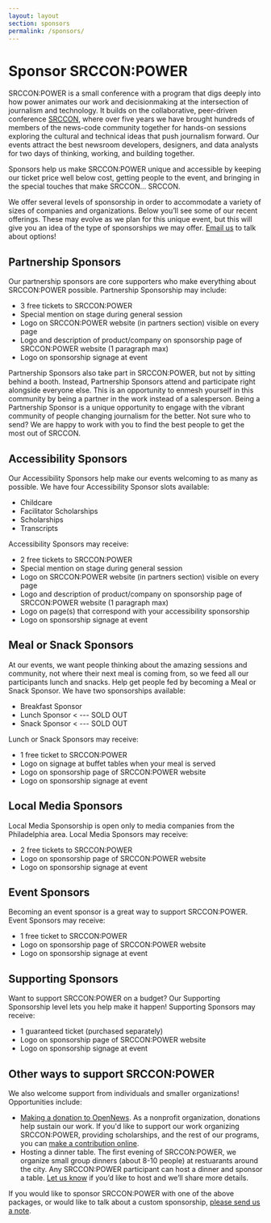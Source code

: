 ```yaml
---
layout: layout
section: sponsors
permalink: /sponsors/
---
```


# Sponsor SRCCON:POWER 

SRCCON:POWER is a small conference with a program that digs deeply into how power animates our work and decisionmaking at the intersection of journalism and technology. It builds on the collaborative, peer-driven conference <a href="https://srccon.org">SRCCON</a>, where over five years we have brought hundreds of members of the news-code community together for hands-on sessions exploring the cultural and technical ideas that push journalism forward. Our events attract the best newsroom developers, designers, and data analysts for two days of thinking, working, and building together.

Sponsors help us make SRCCON:POWER unique and accessible by keeping our ticket price well below cost, getting people to the event, and bringing in the special touches that make SRCCON… SRCCON.

We offer several levels of sponsorship in order to accommodate a variety of sizes of companies and organizations. Below you&rsquo;ll see some of our recent offerings. These may evolve as we plan for this unique event, but this will give you an idea of the type of sponsorships we may offer. <a href="mailto:erika@opennews.org">Email us</a> to talk about options!

## Partnership Sponsors

Our partnership sponsors are core supporters who make everything about SRCCON:POWER possible. Partnership Sponsorship may include:

* 3 free tickets to SRCCON:POWER
* Special mention on stage during general session
* Logo on SRCCON:POWER website (in partners section) visible on every page
* Logo and description of product/company on sponsorship page of SRCCON:POWER website (1 paragraph max)
* Logo on sponsorship signage at event
    
Partnership Sponsors also take part in SRCCON:POWER, but not by sitting behind a booth. Instead, Partnership Sponsors attend and participate right alongside everyone else. This is an opportunity to enmesh yourself in this community by being a partner in the work instead of a salesperson. Being a Partnership Sponsor is a unique opportunity to engage with the vibrant community of people changing journalism for the better. Not sure who to send? We are happy to work with you to find the best people to get the most out of SRCCON.

## Accessibility Sponsors

Our Accessibility Sponsors help make our events welcoming to as many as possible. We have four Accessibility Sponsor slots available:

* Childcare
* Facilitator Scholarships
* Scholarships
* Transcripts

Accessibility Sponsors may receive:

* 2 free tickets to SRCCON:POWER
* Special mention on stage during general session
* Logo on SRCCON:POWER website (in partners section) visible on every page
* Logo and description of product/company on sponsorship page of SRCCON:POWER website (1 paragraph max)
* Logo on page(s) that correspond with your accessibility sponsorship
* Logo on sponsorship signage at event

## Meal or Snack Sponsors

At our events, we want people thinking about the amazing sessions and community, not where their next meal is coming from, so we feed all our participants lunch and snacks. Help get people fed by becoming a Meal or Snack Sponsor. We have two sponsorships available:

* Breakfast Sponsor
* Lunch Sponsor < --- SOLD OUT
* Snack Sponsor < --- SOLD OUT

Lunch or Snack Sponsors may receive:

* 1 free ticket to SRCCON:POWER
* Logo on signage at buffet tables when your meal is served
* Logo on sponsorship page of SRCCON:POWER website
* Logo on sponsorship signage at event

## Local Media Sponsors

Local Media Sponsorship is open only to media companies from the Philadelphia area. Local Media Sponsors may receive:

* 2 free tickets to SRCCON:POWER
* Logo on sponsorship page of SRCCON:POWER website
* Logo on sponsorship signage at event
    
## Event Sponsors

Becoming an event sponsor is a great way to support SRCCON:POWER. Event Sponsors may receive:

* 1 free ticket to SRCCON:POWER
* Logo on sponsorship page of SRCCON:POWER website
* Logo on sponsorship signage at event

## Supporting Sponsors

Want to support SRCCON:POWER on a budget? Our Supporting Sponsorship level lets you help make it happen! Supporting Sponsors may receive:

* 1 guaranteed ticket (purchased separately)
* Logo on sponsorship page of SRCCON:POWER website
* Logo on sponsorship signage at event

## Other ways to support SRCCON:POWER

We also welcome support from individuals and smaller organizations! Opportunities include:

* <a href="https://opennews.networkforgood.com">Making a donation to OpenNews</a>. As a nonprofit organization, donations help sustain our work. If you'd like to support our work organizing SRCCON:POWER, providing scholarships, and the rest of our programs, you can <a href="https://opennews.networkforgood.com">make a contribution online</a>.
* Hosting a dinner table. The first evening of SRCCON:POWER, we organize small group dinners (about 8-10 people) at restuarants around the city. Any SRCCON:POWER participant can host a dinner and sponsor a table. <a href="mailto:erika@opennews.org">Let us know</a> if you&rsquo;d like to host and we&rsquo;ll share more details.

If you would like to sponsor SRCCON:POWER with one of the above packages, or would like to talk about a custom sponsorship, <a href="mailto:erika@opennews.org">please send us a note</a>.

